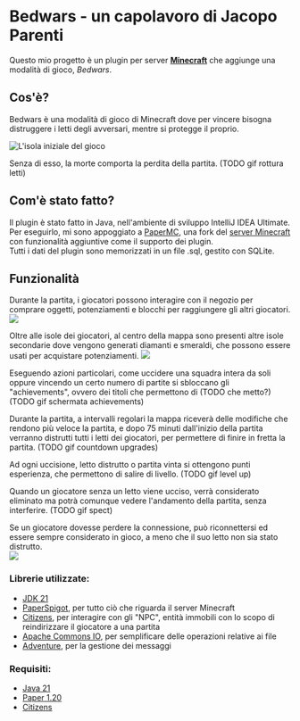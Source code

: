# Bedwars - un capolavoro di Jacopo Parenti

Questo mio progetto è un plugin per server [**Minecraft**](https://www.minecraft.net/it-it) che aggiunge una modalità di gioco, _Bedwars_.

## Cos'è?
Bedwars è una modalità di gioco di Minecraft dove per vincere bisogna distruggere i letti degli avversari, mentre si protegge il proprio.

![L'isola iniziale del gioco](https://i.ibb.co/chfnVFk/immagine.png)

Senza di esso, la morte comporta la perdita della partita.
(TODO gif rottura letti)

## Com'è stato fatto?
Il plugin è stato fatto in Java, nell'ambiente di sviluppo IntelliJ IDEA Ultimate.\
Per eseguirlo, mi sono appoggiato a [PaperMC](https://papermc.io), una fork del [server Minecraft](https://www.minecraft.net/it-it/download/server) con funzionalità aggiuntive come il supporto dei plugin.\
Tutti i dati del plugin sono memorizzati in un file .sql, gestito con SQLite.

## Funzionalità
Durante la partita, i giocatori possono interagire con il negozio per comprare oggetti, potenziamenti e blocchi per raggiungere gli altri giocatori.
![](https://media.giphy.com/media/v1.Y2lkPTc5MGI3NjExZjhzcndpeTgxZ2M5dm9heTVheWdmOGNtZjIybXZ4Mng1M29ndTZvayZlcD12MV9pbnRlcm5hbF9naWZfYnlfaWQmY3Q9Zw/AKnJHiXzzUES8C7LyS/giphy.gif)

Oltre alle isole dei giocatori, al centro della mappa sono presenti altre isole secondarie dove vengono generati diamanti e smeraldi, che possono essere usati per acquistare potenziamenti.
![](https://media.giphy.com/media/v1.Y2lkPTc5MGI3NjExNjk2NXNtM3Z6M2prdDVvZjc3bHBzOGowNmdoYWt0b2M3NHZrdW8wayZlcD12MV9pbnRlcm5hbF9naWZfYnlfaWQmY3Q9Zw/42zWiGpbwQg7tCfHEM/giphy.gif)

Eseguendo azioni particolari, come uccidere una squadra intera da soli oppure vincendo un certo numero di partite si sbloccano gli "achievements",
ovvero dei titoli che permettono di (TODO che metto?)
(TODO gif schermata achievements)

Durante la partita, a intervalli regolari la mappa riceverà delle modifiche che rendono più veloce la partita,
e dopo 75 minuti dall'inizio della partita verranno distrutti tutti i letti dei giocatori, per permettere di finire in fretta la partita.
(TODO gif countdown upgrades)

Ad ogni uccisione, letto distrutto o partita vinta si ottengono punti esperienza, che permettono di salire di livello.
(TODO gif level up)

Quando un giocatore senza un letto viene ucciso, verrà considerato eliminato ma potrà comunque vedere l'andamento della partita, senza interferire.
(TODO gif spect)

Se un giocatore dovesse perdere la connessione, può riconnettersi ed essere sempre considerato in gioco, a meno che il suo letto non sia stato distrutto.<br>
![](https://media.giphy.com/media/v1.Y2lkPTc5MGI3NjExdWh3MHN1NWhnaTYycGZlMGoyc2tzcHV4Y2ltc3dldnMzdnJnbTh4NSZlcD12MV9pbnRlcm5hbF9naWZfYnlfaWQmY3Q9Zw/qqRPRyEQ9b41ghnadb/giphy.gif)

### Librerie utilizzate:

- [JDK 21](https://docs.oracle.com/en/java/javase/21/docs/api/index.html)
- [PaperSpigot](https://jd.papermc.io/paper/1.20/), per tutto ciò che riguarda il server Minecraft
- [Citizens](https://jd.citizensnpcs.co/), per interagire con gli "NPC", entità immobili con lo scopo di reindirizzare il giocatore a una partita
- [Apache Commons IO](https://commons.apache.org/proper/commons-io/apidocs/), per semplificare delle operazioni relative ai file
- [Adventure](https://javadoc.io/doc/net.kyori/adventure-api/latest/index.html), per la gestione dei messaggi

### Requisiti:

- [Java 21](https://www.oracle.com/it/java/technologies/downloads/#java21)
- [Paper 1.20](https://papermc.io/downloads/paper)
- [Citizens](https://ci.citizensnpcs.co/job/Citizens2/)
